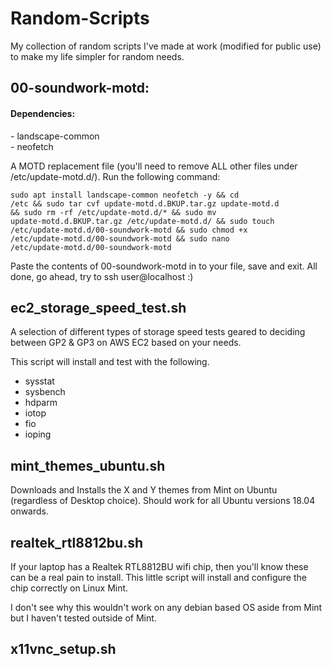 # Random-Scripts
My collection of random scripts I've made at work (modified for public use) to make my life simpler for random needs.

<h2>00-soundwork-motd:</h2>

<h4>Dependencies:</h4>
- landscape-common<br>
- neofetch<p>

A MOTD replacement file (you'll need to remove ALL other files under /etc/update-motd.d/). Run the following command:

<code>sudo apt install landscape-common neofetch -y && cd /etc && sudo tar cvf update-motd.d.BKUP.tar.gz update-motd.d && sudo rm -rf /etc/update-motd.d/* && sudo mv update-motd.d.BKUP.tar.gz /etc/update-motd.d/ && sudo touch /etc/update-motd.d/00-soundwork-motd && sudo chmod +x /etc/update-motd.d/00-soundwork-motd && sudo nano /etc/update-motd.d/00-soundwork-motd</code>

Paste the contents of 00-soundwork-motd in to your file, save and exit. All done, go ahead, try to ssh user@localhost :)

<h2>ec2_storage_speed_test.sh</h2>

A selection of different types of storage speed tests geared to deciding between GP2 & GP3 on AWS EC2 based on your needs.

This script will install and test with the following.
- sysstat
- sysbench
- hdparm
- iotop
- fio
- ioping

<h2>mint_themes_ubuntu.sh</h2>

Downloads and Installs the X and Y themes from Mint on Ubuntu (regardless of Desktop choice). Should work for all Ubuntu versions 18.04 onwards.

<h2>realtek_rtl8812bu.sh</h2>

If your laptop has a Realtek RTL8812BU wifi chip, then you'll know these can be a real pain to install. This little script will install and configure the chip correctly on Linux Mint.

I don't see why this wouldn't work on any debian based OS aside from Mint but I haven't tested outside of Mint.

<h2>x11vnc_setup.sh</h2>
